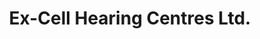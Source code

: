 ---
title: "Ex-Cell Hearing Centres Ltd."
url: /saskatoon/ex-cell-hearing-centres-ltd/
shop: Hörgeräte
---